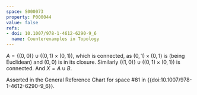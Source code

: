 ```yaml
---
space: S000073
property: P000044
value: false
refs:
- doi: 10.1007/978-1-4612-6290-9_6
  name: Counterexamples in Topology
---
```


$A = \{(0,0)\} \cup ((0,1) \times (0,1))$, which is connected, as $(0,1) \times (0,1)$ is (being Euclidean) and $(0,0)$ is in its closure. Similarly $\{(1,0)\} \cup ((0,1) \times (0,1))$ is connected. And $X = A \cup B$.

Asserted in the General Reference Chart for space #81 in
{{doi:10.1007/978-1-4612-6290-9_6}}.
